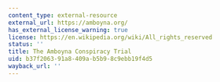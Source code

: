 ```yaml
---
content_type: external-resource
external_url: https://amboyna.org/
has_external_license_warning: true
license: https://en.wikipedia.org/wiki/All_rights_reserved
status: ''
title: The Amboyna Conspiracy Trial
uid: b37f2063-91a8-409a-b5b9-8c9ebb19f4d5
wayback_url: ''
---
```

